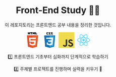 <div align="center">
  <h1>Front-End Study 🎨✨</h1>
  <p>이 레포지토리는 프론트엔드 공부 내용을 정리한 것입니다.</p>
  <img src="https://raw.githubusercontent.com/github/explore/main/topics/html/html.png" alt="HTML" width="50">
  <img src="https://raw.githubusercontent.com/github/explore/main/topics/css/css.png" alt="CSS" width="50">
  <img src="https://raw.githubusercontent.com/github/explore/main/topics/javascript/javascript.png" alt="JavaScript" width="50">
  <img src="https://raw.githubusercontent.com/github/explore/main/topics/react/react.png" alt="React" width="50">

  <p>1️⃣ 프론트엔드 기초부터 심화까지 단계적으로 학습하기 </p>
  <p>2️⃣ 주제별 프로젝트를 진행하며 실력을 키우기 💪  </p>
</div>


